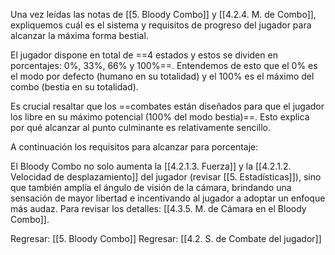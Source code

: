 
Una vez leídas las notas de [[5. Bloody Combo]] y [[4.2.4. M. de Combo]], expliquemos cuál es el sistema y requisitos de progreso del jugador para alcanzar la máxima forma bestial.

El jugador dispone en total de ==4 estados y estos se dividen en porcentajes: 0%, 33%, 66% y 100%==. Entendemos de esto que el 0% es el modo por defecto (humano en su totalidad) y el 100% es el máximo del combo (bestia en su totalidad).

Es crucial resaltar que los ==combates están diseñados para que el jugador los libre en su máximo potencial (100% del modo bestia)==. Esto explica por qué alcanzar al punto culminante es relativamente sencillo.

A continuación los requisitos para alcanzar para porcentaje:

El Bloody Combo no solo aumenta la [[4.2.1.3. Fuerza]] y la [[4.2.1.2. Velocidad de desplazamiento]] del jugador (revisar [[5. Estadísticas]]), sino que también amplía el ángulo de visión de la cámara, brindando una sensación de mayor libertad e incentivando al jugador a adoptar un enfoque más audaz. Para revisar los detalles: [[4.3.5. M. de Cámara en el Bloody Combo]].


Regresar: [[5. Bloody Combo]]
Regresar: [[4.2. S. de Combate del jugador]]